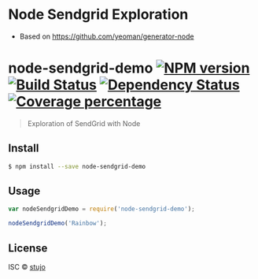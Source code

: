 # Node Sendgrid Exploration


* Based on https://github.com/yeoman/generator-node


# node-sendgrid-demo [![NPM version][npm-image]][npm-url] [![Build Status][travis-image]][travis-url] [![Dependency Status][daviddm-image]][daviddm-url] [![Coverage percentage][coveralls-image]][coveralls-url]
> Exploration of SendGrid with Node


## Install

```sh
$ npm install --save node-sendgrid-demo
```


## Usage

```js
var nodeSendgridDemo = require('node-sendgrid-demo');

nodeSendgridDemo('Rainbow');
```

## License

ISC © [stujo](http://github.com/stujo)


[npm-image]: https://badge.fury.io/js/node-sendgrid-demo.svg
[npm-url]: https://npmjs.org/package/node-sendgrid-demo
[travis-image]: https://travis-ci.org/stujo/node-sendgrid-demo.svg?branch=master
[travis-url]: https://travis-ci.org/stujo/node-sendgrid-demo
[daviddm-image]: https://david-dm.org/stujo/node-sendgrid-demo.svg?theme=shields.io
[daviddm-url]: https://david-dm.org/stujo/node-sendgrid-demo
[coveralls-image]: https://coveralls.io/repos/stujo/node-sendgrid-demo/badge.svg
[coveralls-url]: https://coveralls.io/r/stujo/node-sendgrid-demo
